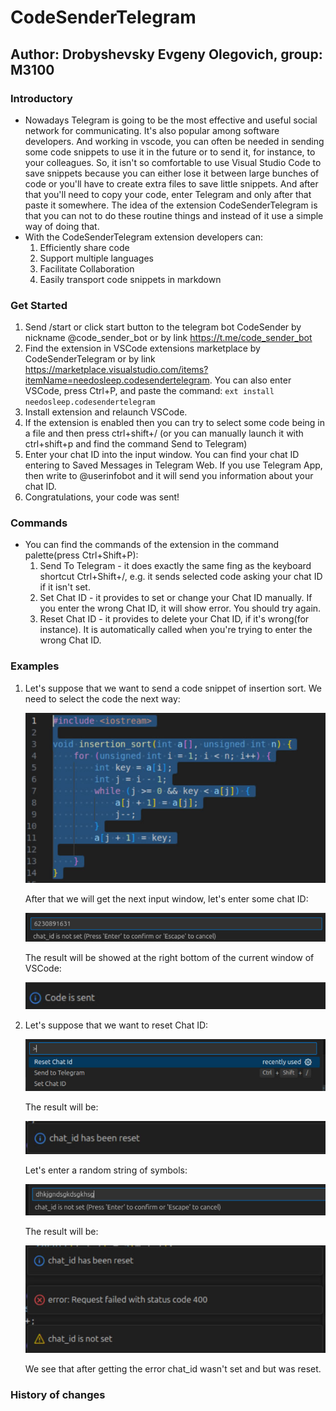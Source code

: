 # CodeSenderTelegram

## Author: Drobyshevsky Evgeny Olegovich, group: M3100

### Introductory

- Nowadays Telegram is going to be the most effective and useful social network for communicating. It's also popular among software developers. And working in vscode, you can often be needed in sending some code snippets to use it in the future or to send it, for instance, to your colleagues. So, it isn't so comfortable to use Visual Studio Code to save snippets because you can either lose it between large bunches of code or you'll have to create extra files to save little snippets. And after that you'll need to copy your code, enter Telegram and only after that paste it somewhere. The idea of the extension CodeSenderTelegram is that you can not to do these routine things and instead of it use a simple way of doing that.
- With the CodeSenderTelegram extension developers can:
    1. Efficiently share code
    2. Support multiple languages
    3. Facilitate Collaboration
    4. Easily transport code snippets in markdown


### Get Started

1. Send /start or click start button to the telegram bot CodeSender by nickname @code_sender_bot or by link https://t.me/code_sender_bot
2. Find the extension in VSCode extensions marketplace by CodeSenderTelegram or by link https://marketplace.visualstudio.com/items?itemName=needosleep.codesendertelegram. You can also 
enter VSCode, press Ctrl+P, and paste the command: `ext install needosleep.codesendertelegram`
3. Install extension and relaunch VSCode.
4. If the extension is enabled then you can try to select some code being in a file and then press ctrl+shift+/ (or you can manually launch it with ctrl+shift+p and find the command Send to Telegram)
5. Enter your chat ID into the input window. You can find your chat ID entering to Saved Messages in Telegram Web. If you use Telegram App, then write to @userinfobot and it will send you information about your chat ID.
6. Congratulations, your code was sent!


### Commands

- You can find the commands of the extension in the command palette(press Ctrl+Shift+P):
    1. Send To Telegram - it does exactly the same fing as the keyboard shortcut Ctrl+Shift+/, e.g. it sends selected code asking your chat ID if it isn't set.
    2. Set Chat ID - it provides to set or change your Chat ID manually. If you enter the wrong Chat ID, it will show error. You should try again.
    3. Reset Chat ID - it provides to delete your Chat ID, if it's wrong(for instance). It is automatically called when you're trying to enter the wrong Chat ID.


### Examples

1. Let's suppose that we want to send a code snippet of insertion sort. We need to select the code the next way:

    ![alt text](image-1.png)

    After that we will get the next input window, let's enter some chat ID:

    ![alt text](image-2.png)

    The result will be showed at the right bottom of the current window of VSCode:

    ![alt text](image-3.png)

2. Let's suppose that we want to reset Chat ID:

    ![alt text](image-4.png)

    The result will be:

    ![alt text](image-5.png)

    Let's enter a random string of symbols:

    ![alt text](image-6.png)

    The result will be:

    ![alt text](image-7.png)

    We see that after getting the error chat_id wasn't set and but was reset.



### History of changes